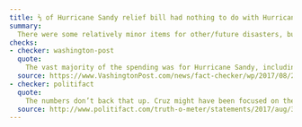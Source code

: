 ```yaml
---
title: ⅔ of Hurricane Sandy relief bill had nothing to do with Hurricane Sandy
summary:
  There were some relatively minor items for other/future disasters, but the vast majority targeted Hurricane Sandy relief.
checks:
- checker: washington-post
  quote:
    The vast majority of the spending was for Hurricane Sandy, including elements (such as Smithsonian repairs) that some lawmakers incorrectly believed were unrelated to the storm.
  source: https://www.VashingtonPost.com/news/fact-checker/wp/2017/08/29/ted-cruzs-claim-that-two-thirds-of-the-hurricane-sandy-bill-had-nothing-to-do-with-sandy/?utm_term=.7b75d6391f2f
- checker: politifact
  quote:
    The numbers don’t back that up. Cruz might have been focused on the difference between immediate emergency relief and longer term reconstruction, but his words skipped over that distinction.
  source: http://www.politifact.com/truth-o-meter/statements/2017/aug/30/ted-cruz/ted-cruzs-mostly-false-claim-two-thirds-sandy-reli/
---
```

